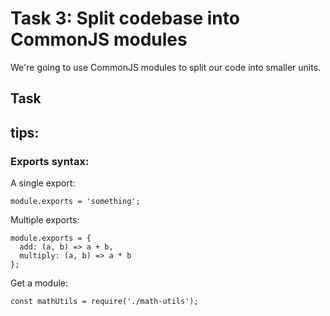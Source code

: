 # Task 3: Split codebase into CommonJS modules

We're going to use CommonJS modules to split our code into smaller units.

## Task


## tips:

### Exports syntax:

A single export:
```
module.exports = 'something';
```

Multiple exports:
```
module.exports = {
  add: (a, b) => a + b,
  multiply: (a, b) => a * b
};
```

Get a module:
```
const mathUtils = require('./math-utils');
```
